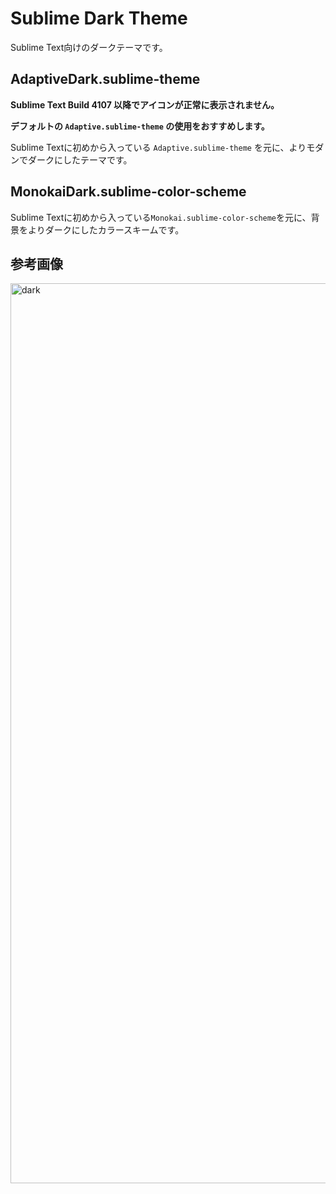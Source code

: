 # Sublime Dark Theme
Sublime Text向けのダークテーマです。

## AdaptiveDark.sublime-theme

**Sublime Text Build 4107 以降でアイコンが正常に表示されません。**

**デフォルトの `Adaptive.sublime-theme` の使用をおすすめします。**

Sublime Textに初めから入っている `Adaptive.sublime-theme` を元に、よりモダンでダークにしたテーマです。

## MonokaiDark.sublime-color-scheme
Sublime Textに初めから入っている`Monokai.sublime-color-scheme`を元に、背景をよりダークにしたカラースキームです。

## 参考画像
<img width="1440" alt="dark" src="https://user-images.githubusercontent.com/29699789/62124940-8b509300-b306-11e9-8225-88e1540ef3f0.png">
